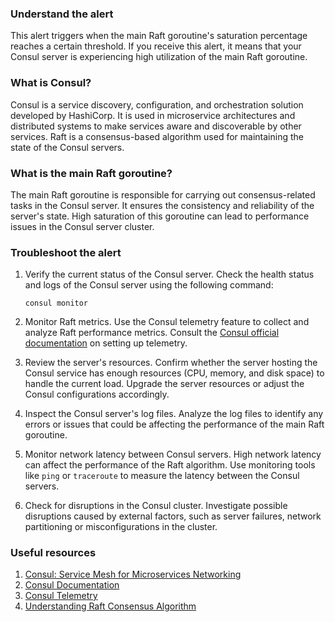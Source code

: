 ### Understand the alert

This alert triggers when the main Raft goroutine's saturation percentage reaches a certain threshold. If you receive this alert, it means that your Consul server is experiencing high utilization of the main Raft goroutine.

### What is Consul?

Consul is a service discovery, configuration, and orchestration solution developed by HashiCorp. It is used in microservice architectures and distributed systems to make services aware and discoverable by other services. Raft is a consensus-based algorithm used for maintaining the state of the Consul servers.

### What is the main Raft goroutine?

The main Raft goroutine is responsible for carrying out consensus-related tasks in the Consul server. It ensures the consistency and reliability of the server's state. High saturation of this goroutine can lead to performance issues in the Consul server cluster.

### Troubleshoot the alert

1. Verify the current status of the Consul server.
   Check the health status and logs of the Consul server using the following command:
   ```
   consul monitor
   ```

2. Monitor Raft metrics.
   Use the Consul telemetry feature to collect and analyze Raft performance metrics. Consult the [Consul official documentation](https://www.consul.io/docs/agent/telemetry) on setting up telemetry.

3. Review the server's resources.
   Confirm whether the server hosting the Consul service has enough resources (CPU, memory, and disk space) to handle the current load. Upgrade the server resources or adjust the Consul configurations accordingly.

4. Inspect the Consul server's log files.
   Analyze the log files to identify any errors or issues that could be affecting the performance of the main Raft goroutine.

5. Monitor network latency between Consul servers.
   High network latency can affect the performance of the Raft algorithm. Use monitoring tools like `ping` or `traceroute` to measure the latency between the Consul servers.

6. Check for disruptions in the Consul cluster.
   Investigate possible disruptions caused by external factors, such as server failures, network partitioning or misconfigurations in the cluster.

### Useful resources

1. [Consul: Service Mesh for Microservices Networking](https://www.consul.io/)
2. [Consul Documentation](https://www.consul.io/docs)
3. [Consul Telemetry](https://www.consul.io/docs/agent/telemetry)
4. [Understanding Raft Consensus Algorithm](https://raft.github.io/)
